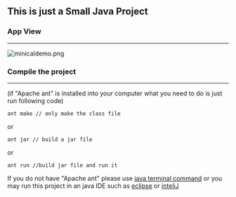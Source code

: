 This is just a Small Java Project
---
### **App View**
---
![minicaldemo.png](https://bitbucket.org/repo/7kzMEq/images/4224400854-minicaldemo.png)
### **Compile the project**
---

(if "Apache ant" is installed into your computer what you need to do is just run following code)
```
ant make // only make the class file
```
or
```
ant jar // build a jar file
```
or
```
ant run //build jar file and run it
```

If you do not have "Apache ant" please use [java terminal command](http://introcs.cs.princeton.edu/java/15inout/mac-cmd.html) or you may run this project in an java IDE such as [eclipse](https://eclipse.org/downloads/) or [inteliJ](https://www.jetbrains.com/idea/)